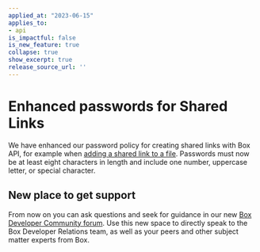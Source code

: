 ```yaml
---
applied_at: "2023-06-15"
applies_to: 
- api
is_impactful: false
is_new_feature: true
collapse: true
show_excerpt: true
release_source_url: ''
---
```


# Enhanced passwords for Shared Links

We have enhanced our password policy for creating shared links with Box API, for example when [adding a shared link to a file][1].
Passwords must now be at least eight characters in length and include one number, uppercase letter, or special character. 

<!-- more -->

## New place to get support

From now on you can ask questions and seek for guidance in our new [Box Developer Community forum][2]. Use this new space to  directly speak to the Box Developer Relations team, as well as your peers and other subject matter experts from Box.

[1]: e://put-files-id--add-shared-link#param-shared_link-password
[2]: https://forum.box.com/